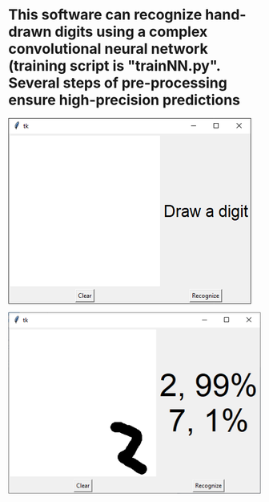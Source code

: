 # This software can recognize hand-drawn digits using a complex convolutional neural network (training script is "trainNN.py". Several steps of pre-processing ensure high-precision predictions
![Ready to go](https://github.com/DavidHelmeczi/DigitRec-NeuralNetwork/blob/master/image1.png)

![The wonders of pre-processing](https://github.com/DavidHelmeczi/DigitRec-NeuralNetwork/blob/master/picture.png)
